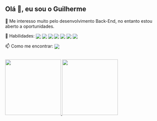 ## Olá 👋, eu sou o Guilherme
<p>🚀 Me interesso muito pelo desenvolvimento Back-End, no entanto estou aberto a oportunidades.</p>
<p>🎯 Habilidades: 
  <img align="center" src="https://img.shields.io/badge/Java-ED8B00?style=for-the-badge&logo=openjdk&logoColor=white" />
  <img align="center" src="https://img.shields.io/badge/Spring-6DB33F?style=for-the-badge&logo=spring&logoColor=white" />
  <img align="center" src="https://img.shields.io/badge/MySQL-00000F?style=for-the-badge&logo=mysql&logoColor=white" />
  <img align="center" src="https://img.shields.io/badge/JavaScript-F7DF1E?style=for-the-badge&logo=javascript&logoColor=black" />
  <img align="center" src="https://img.shields.io/badge/TypeScript-007ACC?style=for-the-badge&logo=typescript&logoColor=white" />
  <img align="center" src="https://img.shields.io/badge/React-20232A?style=for-the-badge&logo=react&logoColor=61DAFB" />
  <img align="center" src="https://img.shields.io/badge/AngularJS-E23237?style=for-the-badge&logo=angularjs&logoColor=white" />
</p>

<p>📫 Como me encontrar:
    <a href="https://www.linkedin.com/in/guilhermecamposdemelo/" target="_blank"><img align="center" src="https://img.shields.io/badge/LinkedIn-0077B5?style=for-the-    badge&logo=linkedin&logoColor=white" target="_blank"/></a> 
    </p>

##

<div>
  <a href="https://github.com/guigann">
  <img height="180em" src="https://github-readme-stats-green-five-91.vercel.app/api?username=guigann&show_icons=true&theme=midnight-purple&include_all_commits=true&count_private=true"/>  
    <img height="180em" src="https://github-readme-stats-green-five-91.vercel.app/api/top-langs/?username=guigann&layout=compact&langs_count=16&theme=midnight-purple"/>  
</div>



